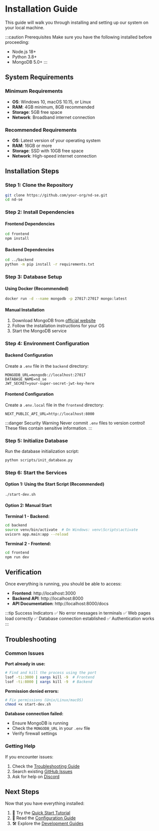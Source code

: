 # Installation Guide

This guide will walk you through installing and setting up our system on your local machine.

:::caution Prerequisites
Make sure you have the following installed before proceeding:
- Node.js 18+
- Python 3.8+
- MongoDB 5.0+
:::

## System Requirements

### Minimum Requirements

- **OS**: Windows 10, macOS 10.15, or Linux
- **RAM**: 4GB minimum, 8GB recommended
- **Storage**: 5GB free space
- **Network**: Broadband internet connection

### Recommended Requirements

- **OS**: Latest version of your operating system
- **RAM**: 16GB or more
- **Storage**: SSD with 10GB free space
- **Network**: High-speed internet connection

## Installation Steps

### Step 1: Clone the Repository

```bash
git clone https://github.com/your-org/nd-se.git
cd nd-se
```

### Step 2: Install Dependencies

#### Frontend Dependencies

```bash
cd frontend
npm install
```

#### Backend Dependencies

```bash
cd ../backend
python -m pip install -r requirements.txt
```

### Step 3: Database Setup

#### Using Docker (Recommended)

```bash
docker run -d --name mongodb -p 27017:27017 mongo:latest
```

#### Manual Installation

1. Download MongoDB from [official website](https://www.mongodb.com/try/download/community)
2. Follow the installation instructions for your OS
3. Start the MongoDB service

### Step 4: Environment Configuration

#### Backend Configuration

Create a `.env` file in the `backend` directory:

```env
MONGODB_URL=mongodb://localhost:27017
DATABASE_NAME=nd_se
JWT_SECRET=your-super-secret-jwt-key-here
```

#### Frontend Configuration

Create a `.env.local` file in the `frontend` directory:

```env
NEXT_PUBLIC_API_URL=http://localhost:8000
```

:::danger Security Warning
Never commit `.env` files to version control! These files contain sensitive information.
:::

### Step 5: Initialize Database

Run the database initialization script:

```bash
python scripts/init_database.py
```

### Step 6: Start the Services

#### Option 1: Using the Start Script (Recommended)

```bash
./start-dev.sh
```

#### Option 2: Manual Start

**Terminal 1 - Backend:**
```bash
cd backend
source venv/bin/activate  # On Windows: venv\Scripts\activate
uvicorn app.main:app --reload
```

**Terminal 2 - Frontend:**
```bash
cd frontend
npm run dev
```

## Verification

Once everything is running, you should be able to access:

- **Frontend**: http://localhost:3000
- **Backend API**: http://localhost:8000
- **API Documentation**: http://localhost:8000/docs

:::tip Success Indicators
✅ No error messages in terminals
✅ Web pages load correctly
✅ Database connection established
✅ Authentication works
:::

## Troubleshooting

### Common Issues

**Port already in use:**
```bash
# Find and kill the process using the port
lsof -ti:3000 | xargs kill -9  # Frontend
lsof -ti:8000 | xargs kill -9  # Backend
```

**Permission denied errors:**
```bash
# Fix permissions (Unix/Linux/macOS)
chmod +x start-dev.sh
```

**Database connection failed:**
- Ensure MongoDB is running
- Check the `MONGODB_URL` in your `.env` file
- Verify firewall settings

### Getting Help

If you encounter issues:

1. Check the [Troubleshooting Guide](troubleshooting)
2. Search existing [GitHub Issues](https://github.com/your-org/nd-se/issues)
3. Ask for help on [Discord](https://discord.gg/example)

## Next Steps

Now that you have everything installed:

1. 🚀 Try the [Quick Start Tutorial](quick-start)
2. 📖 Read the [Configuration Guide](configuration)
3. 🛠️ Explore the [Development Guides](guides/overview)
